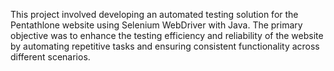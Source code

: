 This project involved developing an automated testing solution for the Pentathlone website using Selenium WebDriver with Java. The primary objective was to enhance the testing efficiency and reliability of the website by automating repetitive tasks and ensuring consistent functionality across different scenarios.
